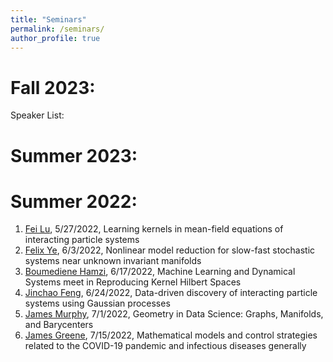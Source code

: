 ```yaml
---
title: "Seminars"
permalink: /seminars/
author_profile: true
---
```


Fall 2023:
======
Speaker List:

Summer 2023:
======

Summer 2022:
======
1. [Fei Lu](https://math.jhu.edu/~feilu/), 5/27/2022, Learning kernels in mean-field equations of interacting particle systems
1. [Felix Ye](https://yexf308.github.io/), 6/3/2022, Nonlinear model reduction for slow-fast stochastic systems near unknown invariant manifolds
1. [Boumediene Hamzi](https://sites.google.com/site/boumedienehamzi/home), 6/17/2022, Machine Learning and Dynamical Systems meet in Reproducing Kernel Hilbert Spaces
1. [Jinchao Feng](https://sites.google.com/view/jinchao-feng), 6/24/2022, Data-driven discovery of interacting particle systems using Gaussian processes
1. [James Murphy](https://jmurphy.math.tufts.edu/), 7/1/2022, Geometry in Data Science: Graphs, Manifolds, and Barycenters
1. [James Greene](https://www.clarkson.edu/people/james-greene), 7/15/2022, Mathematical models and control strategies related to the COVID-19 pandemic and infectious diseases generally

